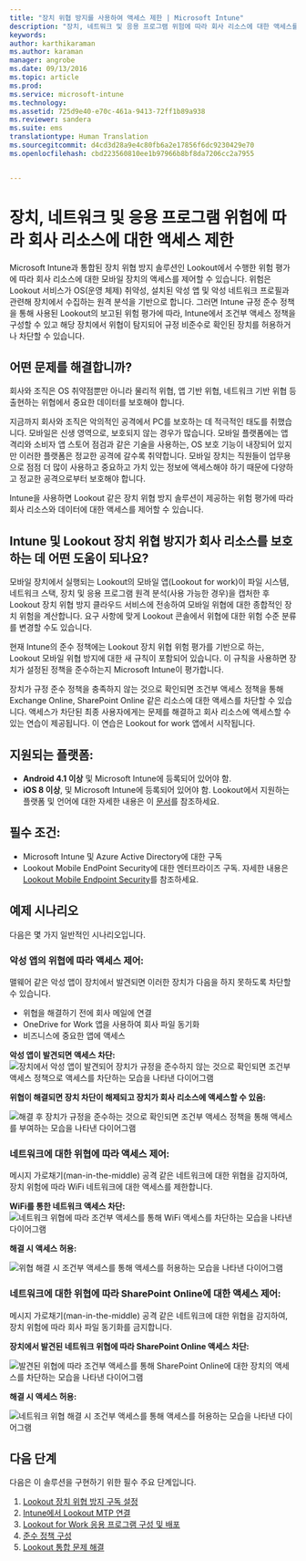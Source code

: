 ```yaml
---
title: "장치 위협 방지를 사용하여 액세스 제한 | Microsoft Intune"
description: "장치, 네트워크 및 응용 프로그램 위험에 따라 회사 리소스에 대한 액세스를 제한합니다."
keywords: 
author: karthikaraman
ms.author: karaman
manager: angrobe
ms.date: 09/13/2016
ms.topic: article
ms.prod: 
ms.service: microsoft-intune
ms.technology: 
ms.assetid: 725d9e40-e70c-461a-9413-72ff1b89a938
ms.reviewer: sandera
ms.suite: ems
translationtype: Human Translation
ms.sourcegitcommit: d4cd3d28a9e4c80fb6a2e17856f6dc9230429e70
ms.openlocfilehash: cbd223560810ee1b97966b8bf8da7206cc2a7955


---
```


# <a name="restrict-access-to-company-resource-based-on-device-network-and-application-risk"></a>장치, 네트워크 및 응용 프로그램 위험에 따라 회사 리소스에 대한 액세스 제한
Microsoft Intune과 통합된 장치 위협 방지 솔루션인 Lookout에서 수행한 위험 평가에 따라 회사 리소스에 대한 모바일 장치의 액세스를 제어할 수 있습니다. 위험은 Lookout 서비스가 OS(운영 체제) 취약성, 설치된 악성 앱 및 악성 네트워크 프로필과 관련해 장치에서 수집하는 원격 분석을 기반으로 합니다. 그러면 Intune 규정 준수 정책을 통해 사용된 Lookout의 보고된 위험 평가에 따라, Intune에서 조건부 액세스 정책을 구성할 수 있고 해당 장치에서 위협이 탐지되어 규정 비준수로 확인된 장치를 허용하거나 차단할 수 있습니다.  

## <a name="what-problem-does-this-solve"></a>어떤 문제를 해결합니까?
회사와 조직은 OS 취약점뿐만 아니라 물리적 위협, 앱 기반 위협, 네트워크 기반 위협 등 출현하는 위협에서 중요한 데이터를 보호해야 합니다.

지금까지 회사와 조직은 악의적인 공격에서 PC를 보호하는 데 적극적인 태도를 취했습니다. 모바일은 신생 영역으로, 보호되지 않는 경우가 많습니다. 모바일 플랫폼에는 앱 격리와 소비자 앱 스토어 점검과 같은 기술을 사용하는, OS 보호 기능이 내장되어 있지만 이러한 플랫폼은 정교한 공격에 갈수록 취약합니다. 모바일 장치는 직원들이 업무용으로 점점 더 많이 사용하고 중요하고 가치 있는 정보에 액세스해야 하기 때문에 다양하고 정교한 공격으로부터 보호해야 합니다.

Intune을 사용하면 Lookout 같은 장치 위협 방지 솔루션이 제공하는 위험 평가에 따라 회사 리소스와 데이터에 대한 액세스를 제어할 수 있습니다.

## <a name="how-do-intune-and-lookout-device-threat-protection-help-protect-company-resources"></a>Intune 및 Lookout 장치 위협 방지가 회사 리소스를 보호하는 데 어떤 도움이 되나요?
모바일 장치에서 실행되는 Lookout의 모바일 앱(Lookout for work)이 파일 시스템, 네트워크 스택, 장치 및 응용 프로그램 원격 분석(사용 가능한 경우)을 캡처한 후 Lookout 장치 위협 방지 클라우드 서비스에 전송하여 모바일 위협에 대한 종합적인 장치 위험을 계산합니다. 요구 사항에 맞게 Lookout 콘솔에서 위협에 대한 위험 수준 분류를 변경할 수도 있습니다.  

현재 Intune의 준수 정책에는 Lookout 장치 위협 위험 평가를 기반으로 하는, Lookout 모바일 위협 방지에 대한 새 규칙이 포함되어 있습니다. 이 규칙을 사용하면 장치가 설정된 정책을 준수하는지 Microsoft Intune이 평가합니다.

장치가 규정 준수 정책을 충족하지 않는 것으로 확인되면 조건부 액세스 정책을 통해 Exchange Online, SharePoint Online 같은 리소스에 대한 액세스를 차단할 수 있습니다. 액세스가 차단된 최종 사용자에게는 문제를 해결하고 회사 리소스에 액세스할 수 있는 연습이 제공됩니다. 이 연습은 Lookout for work 앱에서 시작됩니다.
## <a name="supported-platforms"></a>지원되는 플랫폼:
* **Android 4.1 이상** 및 Microsoft Intune에 등록되어 있어야 함.
* **iOS 8 이상**, 및 Microsoft Intune에 등록되어 있어야 함.
Lookout에서 지원하는 플랫폼 및 언어에 대한 자세한 내용은 이 [문서](https://personal.support.lookout.com/hc/en-us/articles/114094140253)를 참조하세요.

## <a name="prerequisites"></a>필수 조건:
* Microsoft Intune 및 Azure Active Directory에 대한 구독
* Lookout Mobile EndPoint Security에 대한 엔터프라이즈 구독.  자세한 내용은 [Lookout Mobile Endpoint Security](https://www.lookout.com/products/mobile-endpoint-security)를 참조하세요.

## <a name="example-scenarios"></a>예제 시나리오
다음은 몇 가지 일반적인 시나리오입니다.
### <a name="control-access-based-on-threat-from-malicious-apps"></a>악성 앱의 위협에 따라 액세스 제어:
맬웨어 같은 악성 앱이 장치에서 발견되면 이러한 장치가 다음을 하지 못하도록 차단할 수 있습니다.
* 위협을 해결하기 전에 회사 메일에 연결
* OneDrive for Work 앱을 사용하여 회사 파일 동기화
* 비즈니스에 중요한 앱에 액세스

**악성 앱이 발견되면 액세스 차단:**
![장치에서 악성 앱이 발견되어 장치가 규정을 준수하지 않는 것으로 확인되면 조건부 액세스 정책으로 액세스를 차단하는 모습을 나타낸 다이어그램](../media/mtp/malicious-apps-blocked.png)

**위협이 해결되면 장치 차단이 해제되고 장치가 회사 리소스에 액세스할 수 있음:**

![해결 후 장치가 규정을 준수하는 것으로 확인되면 조건부 액세스 정책을 통해 액세스를 부여하는 모습을 나타낸 다이어그램](../media/mtp/malicious-apps-unblocked.png)
### <a name="control-access-based-on-threat-to-network"></a>네트워크에 대한 위협에 따라 액세스 제어:
메시지 가로채기(man-in-the-middle) 공격 같은 네트워크에 대한 위협을 감지하여, 장치 위험에 따라 WiFi 네트워크에 대한 액세스를 제한합니다.

**WiFi를 통한 네트워크 액세스 차단:**
![네트워크 위협에 따라 조건부 액세스를 통해 WiFi 액세스를 차단하는 모습을 나타낸 다이어그램](../media/mtp/network-wifi-blocked.png)

**해결 시 액세스 허용:**

![위협 해결 시 조건부 액세스를 통해 액세스를 허용하는 모습을 나타낸 다이어그램](../media/mtp/network-wifi-unblocked.png)
### <a name="control-access-to-sharepoint-online-based-on-threat-to-network"></a>네트워크에 대한 위협에 따라 SharePoint Online에 대한 액세스 제어:

메시지 가로채기(man-in-the-middle) 공격 같은 네트워크에 대한 위협을 감지하여, 장치 위험에 따라 회사 파일 동기화를 금지합니다.

**장치에서 발견된 네트워크 위협에 따라 SharePoint Online 액세스 차단:**

![발견된 위협에 따라 조건부 액세스를 통해 SharePoint Online에 대한 장치의 액세스를 차단하는 모습을 나타낸 다이어그램](../media/mtp/network-spo-blocked.png)


**해결 시 액세스 허용:**

![네트워크 위협 해결 시 조건부 액세스를 통해 액세스를 허용하는 모습을 나타낸 다이어그램](../media/mtp/network-spo-unblocked.png)

## <a name="next-steps"></a>다음 단계
다음은 이 솔루션을 구현하기 위한 필수 주요 단계입니다.
1.  [Lookout 장치 위협 방지 구독 설정](set-up-your-subscription-with-lookout-mtp.md)
2.  [Intune에서 Lookout MTP 연결](enable-lookout-mtp-connection-in-intune.md)
3.  [Lookout for Work 응용 프로그램 구성 및 배포](configure-and-deploy-lookout-for-work-apps.md)
4.  [준수 정책 구성](enable-device-threat-protection-rule-in-compliance-policy.md)
5.  [Lookout 통합 문제 해결](http://docs.microsoft.com/en-us/intune/troubleshoot/troubleshooting-lookout-integration)



<!--HONumber=Nov16_HO1-->


